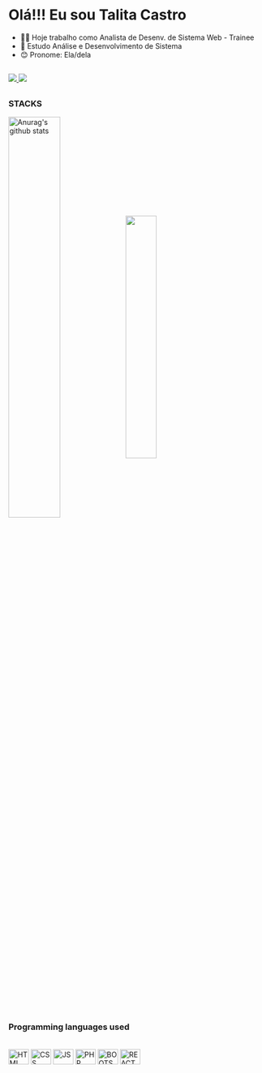 

# Olá!!! Eu sou Talita Castro

- 👩‍💻 Hoje trabalho como Analista de Desenv. de Sistema Web - Trainee
- 📖 Estudo Análise e Desenvolvimento de Sistema
- 😊 Pronome: Ela/dela

##

<div>
    <a target='_blank' href="https://www.linkedin.com/in/talitacastrofreitas/">
        <img src="https://img.shields.io/badge/LinkedIn-0077B5?style=for-the-badge&logo=linkedin&logoColor=white"/>
    </a>
        <a target='_blank' href="mailto:talitacastrofreitas@gmail.com">
        <img src="https://img.shields.io/badge/Gmail-D14836?style=for-the-badge&logo=gmail&logoColor=white"/>
    </a>

</div>

##

### STACKS

<a href="https://github.com/anuraghazra/github-readme-stats">
<img width="45%" align="center" src="https://github-readme-stats.vercel.app/api?username=talitacastrofreitas&show_icons=true&include_all_commits=true&theme=dark&hide_border=true" alt="Anurag's github stats" /></a>

<a href="https://github.com/anuraghazra/github-readme-stats">
<img width="35%" align="center" src="https://github-readme-stats.vercel.app/api/top-langs/?username=talitacastrofreitas&layout=compact&theme=dark&hide_border=true" /></a> 

##

### Programming languages used

<div style="display: inline_block"><br>
  <img align="center" alt="HTML" height="30" width="40" src="https://cdn.jsdelivr.net/gh/devicons/devicon/icons/html5/html5-original.svg">
  <img align="center" alt="CSS" height="30" width="40" src="https://cdn.jsdelivr.net/gh/devicons/devicon/icons/css3/css3-original.svg">
  <img align="center" alt="JS" height="30" width="40" src="https://cdn.jsdelivr.net/gh/devicons/devicon/icons/javascript/javascript-original.svg">
  <img align="center" alt="PHP" height="30" width="40" src="https://cdn.jsdelivr.net/gh/devicons/devicon/icons/php/php-original.svg">
  <img align="center" alt="BOOTSTRAP" height="30" width="40" src="https://cdn.jsdelivr.net/gh/devicons/devicon/icons/bootstrap/bootstrap-original.svg">
  <img align="center" alt="REACT" height="30" width="40" src="https://cdn.jsdelivr.net/gh/devicons/devicon/icons/react/react-original.svg">
</div>

